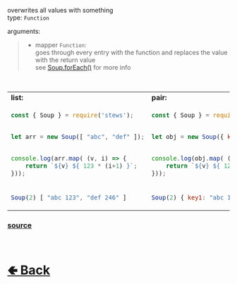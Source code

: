 overwrites all values with something<br>
type: `Function`

arguments:
> - mapper `Function`:<br>
> goes through every entry with the function and replaces the value with the return value<br>
> see [Soup.forEach()](https://github.com/shysolocup/stews/wiki/Soup.forEach()) for more info

<br>

<table>
<tr>
<td> <b>list:</b> </td> <td> <b>pair:</b> </td>
</tr>
<tr>
<td>

```js
const { Soup } = require('stews');


let arr = new Soup([ "abc", "def" ]);


console.log(arr.map( (v, i) => {
    return `${v} ${ 123 * (i+1) }`;
}));
```

</td>
<td>

```js
const { Soup } = require('stews');


let obj = new Soup({ key1: "abc", key2: "def" });


console.log(obj.map( (k, v, i) => {
    return `${v} ${ 123 * (i+1) }`;
}));
```

</td>
<tr>
<td>

```js
Soup(2) [ "abc 123", "def 246" ] 
```

</td>
<td>

```js
Soup(2) { key1: "abc 123", key2: "def 246" }
```

</td>
</table>

### [source](https://github.com/shysolocup/stews/blob/main/src/Soup/functions/map.js)

<br> <h1> [🢀 Back](https://github.com/shysolocup/stews/wiki/Soup-methods) </h1>